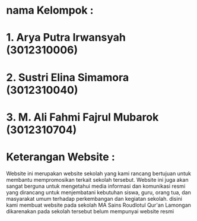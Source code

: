 # nama Kelompok :
# 1. Arya Putra Irwansyah (3012310006)
# 2. Sustri Elina Simamora (3012310040)
# 3. M. Ali Fahmi Fajrul Mubarok (3012310704)

# Keterangan Website :
Website ini merupakan website sekolah yang kami rancang bertujuan untuk membantu mempromosikan terkait sekolah tersebut. Website ini juga akan sangat berguna untuk mengetahui media informasi dan komunikasi resmi yang dirancang untuk menjembatani kebutuhan siswa, guru, orang tua, dan masyarakat umum terhadap perkembangan dan kegiatan sekolah.
disini kami membuat website pada sekolah MA Sains Roudlotul Qur'an Lamongan dikarenakan pada sekolah tersebut belum mempunyai website resmi